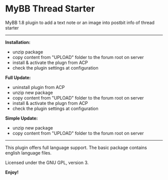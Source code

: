 # MyBB Thread Starter
MyBB 1.8 plugin to add a text note or an image into postbit info of thread starter

--------------------------------

**Installation:**
* unzip package
* copy content from "UPLOAD" folder to the forum root on server
* install & activate the plugn from ACP
* check the plugin settings at configuration

**Full Update:**
* uninstall plugin from ACP
* unzip new package
* copy content from "UPLOAD" folder to the forum root on server
* install & activate the plugn from ACP
* check the plugin settings at configuration

**Simple Update:**
* unzip new package
* copy content from "UPLOAD" folder to the forum root on server

------------------------------------

This plugin offers full language support.
The basic package contains english language files.


Licensed under the GNU GPL, version 3.

**Enjoy!**
